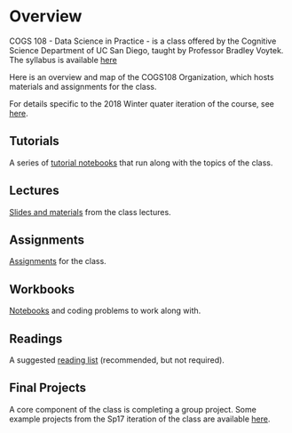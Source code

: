 # Overview

COGS 108 - Data Science in Practice - is a class offered by the Cognitive Science Department of UC San Diego, taught by Professor Bradley Voytek. The syllabus is available [here](https://github.com/COGS108/Overview/blob/master/COGS108-Syllabus.pdf)

Here is an overview and map of the COGS108 Organization, which hosts materials and assignments for the class.

For details specific to the 2018 Winter quater iteration of the course, see [here](https://github.com/COGS108/Overview/blob/master/Wi18.md).

## Tutorials

A series of [tutorial notebooks](https://github.com/COGS108/SectionMaterials) that run along with the topics of the class.

## Lectures

[Slides and materials](https://github.com/COGS108/LectureMaterials) from the class lectures.

## Assignments

[Assignments](https://github.com/COGS108/Assignments) for the class.

## Workbooks

[Notebooks](https://github.com/COGS108/Workbooks) and coding problems to work along with.

## Readings

A suggested [reading list](https://github.com/COGS108/Readings) (recommended, but not required).

## Final Projects

A core component of the class is completing a group project. Some example projects from the Sp17 iteration of the class are available [here](https://github.com/COGS108/FinalProjects).
